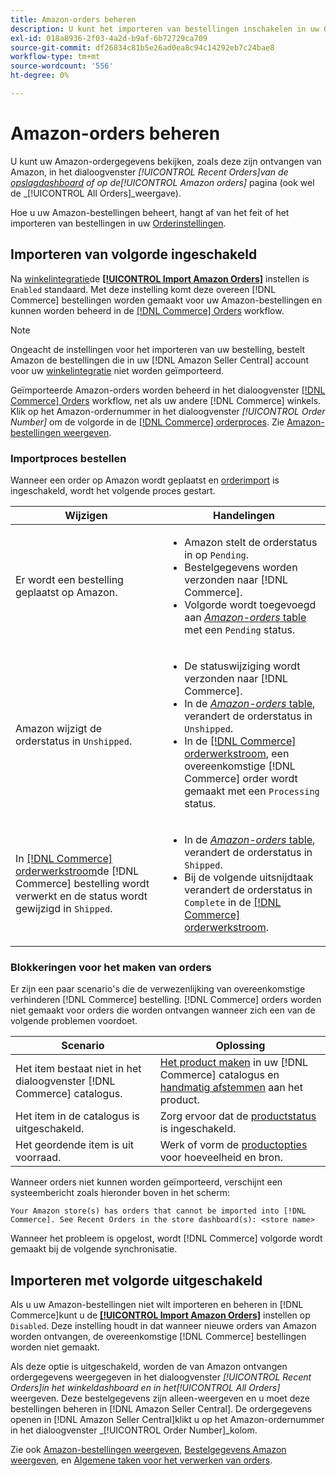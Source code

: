 ```yaml
---
title: Amazon-orders beheren
description: U kunt het importeren van bestellingen inschakelen in uw Orderinstellingen om uw Amazon-bestellingen eenvoudiger te beheren via uw Commerce Admin.
exl-id: 018a8936-2f03-4a2d-b9af-6b72729ca709
source-git-commit: df26834c81b5e26ad0ea8c94c14292eb7c24bae8
workflow-type: tm+mt
source-wordcount: '556'
ht-degree: 0%

---
```


# Amazon-orders beheren

U kunt uw Amazon-ordergegevens bekijken, zoals deze zijn ontvangen van Amazon, in het dialoogvenster _[!UICONTROL Recent Orders]_van de [opslagdashboard](./amazon-store-dashboard.md) of op de_[!UICONTROL Amazon orders]_ pagina (ook wel de _[!UICONTROL All Orders]_weergave).

Hoe u uw Amazon-bestellingen beheert, hangt af van het feit of het importeren van bestellingen in uw [Orderinstellingen](./order-settings.md#configure-order-settings).

## Importeren van volgorde ingeschakeld

Na [winkelintegratie](./store-integration.md)de [**[!UICONTROL Import Amazon Orders]**](./order-settings.md#configure-order-settings) instellen is `Enabled` standaard. Met deze instelling komt deze overeen [!DNL Commerce] bestellingen worden gemaakt voor uw Amazon-bestellingen en kunnen worden beheerd in de [[!DNL Commerce] Orders](https://experienceleague.adobe.com/docs/commerce-admin/stores-sales/order-management/orders/orders.html) workflow.

>[!NOTE]
>
>Ongeacht de instellingen voor het importeren van uw bestelling, bestelt Amazon de bestellingen die in uw [!DNL Amazon Seller Central] account voor uw [winkelintegratie](./store-integration.md) niet worden geïmporteerd.

Geïmporteerde Amazon-orders worden beheerd in het dialoogvenster [[!DNL Commerce] Orders](https://experienceleague.adobe.com/docs/commerce-admin/stores-sales/order-management/orders/orders.html) workflow, net als uw andere [!DNL Commerce] winkels. Klik op het Amazon-ordernummer in het dialoogvenster *[!UICONTROL Order Number]* om de volgorde in de [[!DNL Commerce] orderproces](https://experienceleague.adobe.com/docs/commerce-admin/stores-sales/order-management/orders/order-processing.html#process-an-order#order-view-descriptions). Zie [Amazon-bestellingen weergeven](./amazon-orders-all.md).

### Importproces bestellen

Wanneer een order op Amazon wordt geplaatst en [orderimport](./order-settings.md) is ingeschakeld, wordt het volgende proces gestart.

| Wijzigen | Handelingen |
|---|---|
| Er wordt een bestelling geplaatst op Amazon. | <ul><li>Amazon stelt de orderstatus in op `Pending`.</li><li>Bestelgegevens worden verzonden naar [!DNL Commerce].</li><li>Volgorde wordt toegevoegd aan [_Amazon-orders_ table](./amazon-orders-all.md) met een `Pending` status.</li></ul> |
| Amazon wijzigt de orderstatus in `Unshipped`. | <ul><li>De statuswijziging wordt verzonden naar [!DNL Commerce].</li><li>In de [_Amazon-orders_ table](./amazon-orders-all.md), verandert de orderstatus in `Unshipped`.</li><li>In de [[!DNL Commerce] orderwerkstroom](https://experienceleague.adobe.com/docs/commerce-admin/stores-sales/order-management/orders/orders.html), een overeenkomstige [!DNL Commerce] order wordt gemaakt met een `Processing` status.</li></ul> |
| In [[!DNL Commerce] orderwerkstroom](https://experienceleague.adobe.com/docs/commerce-admin/stores-sales/order-management/orders/orders.html)de [!DNL Commerce] bestelling wordt verwerkt en de status wordt gewijzigd in `Shipped`. | <ul><li>In de [_Amazon-orders_ table](./amazon-orders-all.md), verandert de orderstatus in `Shipped`.</li><li>Bij de volgende uitsnijdtaak verandert de orderstatus in `Complete` in de [[!DNL Commerce] orderwerkstroom](https://experienceleague.adobe.com/docs/commerce-admin/stores-sales/order-management/orders/orders.html).</li></ul> |

### Blokkeringen voor het maken van orders

Er zijn een paar scenario&#39;s die de verwezenlijking van overeenkomstige verhinderen [!DNL Commerce] bestelling. [!DNL Commerce] orders worden niet gemaakt voor orders die worden ontvangen wanneer zich een van de volgende problemen voordoet.

| Scenario | Oplossing |
|---|---|
| Het item bestaat niet in het dialoogvenster [!DNL Commerce] catalogus. | [Het product maken](./creating-assigning-catalog-products.md) in uw [!DNL Commerce] catalogus en [handmatig afstemmen](./creating-assigning-catalog-products.md) aan het product. |
| Het item in de catalogus is uitgeschakeld. | Zorg ervoor dat de [productstatus](https://experienceleague.adobe.com/docs/commerce-admin/inventory/configuration/product-options.html) is ingeschakeld. |
| Het geordende item is uit voorraad. | Werk of vorm de [productopties](https://experienceleague.adobe.com/docs/commerce-admin/inventory/configuration/product-options.html) voor hoeveelheid en bron. |

Wanneer orders niet kunnen worden geïmporteerd, verschijnt een systeembericht zoals hieronder boven in het scherm:

`Your Amazon store(s) has orders that cannot be imported into [!DNL Commerce]. See Recent Orders in the store dashboard(s): <store name>`

Wanneer het probleem is opgelost, wordt [!DNL Commerce] volgorde wordt gemaakt bij de volgende synchronisatie.

## Importeren met volgorde uitgeschakeld

Als u uw Amazon-bestellingen niet wilt importeren en beheren in [!DNL Commerce]kunt u de [**[!UICONTROL Import Amazon Orders]**](./order-settings.md#configure-order-settings) instellen op `Disabled`. Deze instelling houdt in dat wanneer nieuwe orders van Amazon worden ontvangen, de overeenkomstige [!DNL Commerce] bestellingen worden niet gemaakt.

Als deze optie is uitgeschakeld, worden de van Amazon ontvangen ordergegevens weergegeven in het dialoogvenster _[!UICONTROL Recent Orders]_in het winkeldashboard en in het_[!UICONTROL All Orders]_ weergeven. Deze bestelgegevens zijn alleen-weergeven en u moet deze bestellingen beheren in [!DNL Amazon Seller Central]. De ordergegevens openen in [!DNL Amazon Seller Central]klikt u op het Amazon-ordernummer in het dialoogvenster _[!UICONTROL Order Number]_kolom.

Zie ook [Amazon-bestellingen weergeven](./amazon-orders-all.md), [Bestelgegevens Amazon weergeven](./amazon-order-details.md), en [Algemene taken voor het verwerken van orders](./common-order-processing.md).
